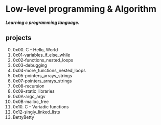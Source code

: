 # **Low-level programming & Algorithm**

***Learning c programming language.***

## projects
0. 0x00. C - Hello, World
1. 0x01-variables_if_else_while
2. 0x02-functions_nested_loops
3. 0x03-debugging
4. 0x04-more_functions_nested_loops
5. 0x05-pointers_arrays_strings
6. 0x07-pointers_arrays_strings
7. 0x08-recursion
8. 0x09-static_libraries
9. 0x0A-argc_argv
10. 0x0B-malloc_free
11. 0x10. C - Variadic functions
12. 0x12-singly_linked_lists
13. BettyBetty


